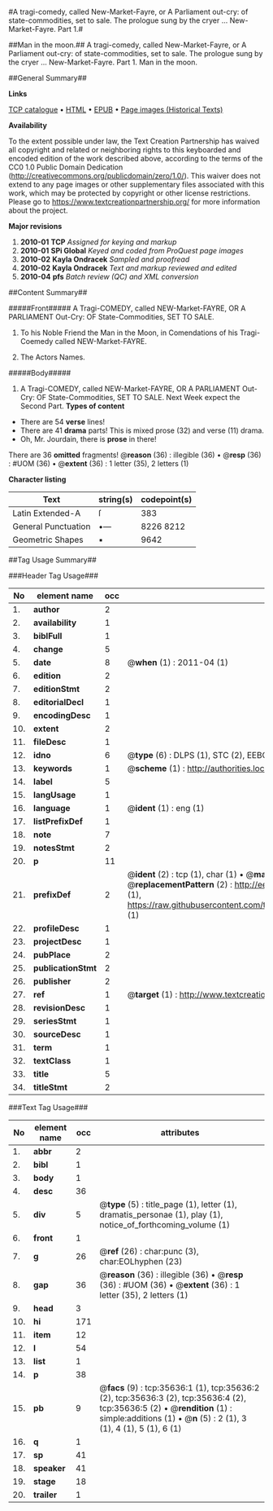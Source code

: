 #A tragi-comedy, called New-Market-Fayre, or A Parliament out-cry: of state-commodities, set to sale. The prologue sung by the cryer  ... New-Market-Fayre. Part 1.#

##Man in the moon.##
A tragi-comedy, called New-Market-Fayre, or A Parliament out-cry: of state-commodities, set to sale. The prologue sung by the cryer  ...
New-Market-Fayre. Part 1.
Man in the moon.

##General Summary##

**Links**

[TCP catalogue](http://www.ota.ox.ac.uk/tcp/)  • 
[HTML](http://tei.it.ox.ac.uk/tcp/Texts-HTML/free/A63/A63042.html)  • 
[EPUB](http://tei.it.ox.ac.uk/tcp/Texts-EPUB/free/A63/A63042.epub) • 
[Page images (Historical Texts)](https://historicaltexts.jisc.ac.uk/eebo-99831173e)

**Availability**

To the extent possible under law, the Text Creation Partnership has waived all copyright and related or neighboring rights to this keyboarded and encoded edition of the work described above, according to the terms of the CC0 1.0 Public Domain Dedication (http://creativecommons.org/publicdomain/zero/1.0/). This waiver does not extend to any page images or other supplementary files associated with this work, which may be protected by copyright or other license restrictions. Please go to https://www.textcreationpartnership.org/ for more information about the project.

**Major revisions**

1. __2010-01__ __TCP__ *Assigned for keying and markup*
1. __2010-01__ __SPi Global__ *Keyed and coded from ProQuest page images*
1. __2010-02__ __Kayla Ondracek__ *Sampled and proofread*
1. __2010-02__ __Kayla Ondracek__ *Text and markup reviewed and edited*
1. __2010-04__ __pfs__ *Batch review (QC) and XML conversion*

##Content Summary##

#####Front#####
A Tragi-COMEDY, called NEW-Market-FAYRE, OR A PARLIAMENT Out-Cry: OF State-Commodities, SET TO SALE.
1. To his Noble Friend the Man in the Moon, in Comendations of his Tragi-Coemedy called NEW-Market-FAYRE.

1. The Actors Names.

#####Body#####

1. A Tragi-COMEDY, called NEW-Market-FAYRE, OR A PARLIAMENT Out-Cry: OF State-Commodities, SET TO SALE.
 Next Week expect the Second Part.
**Types of content**

  * There are 54 **verse** lines!
  * There are 41 **drama** parts! This is mixed prose (32) and verse (11) drama.
  * Oh, Mr. Jourdain, there is **prose** in there!

There are 36 **omitted** fragments! 
 @__reason__ (36) : illegible (36)  •  @__resp__ (36) : #UOM (36)  •  @__extent__ (36) : 1 letter (35), 2 letters (1)

**Character listing**


|Text|string(s)|codepoint(s)|
|---|---|---|
|Latin Extended-A|ſ|383|
|General Punctuation|•—|8226 8212|
|Geometric Shapes|▪|9642|

##Tag Usage Summary##

###Header Tag Usage###

|No|element name|occ|attributes|
|---|---|---|---|
|1.|__author__|2||
|2.|__availability__|1||
|3.|__biblFull__|1||
|4.|__change__|5||
|5.|__date__|8| @__when__ (1) : 2011-04 (1)|
|6.|__edition__|2||
|7.|__editionStmt__|2||
|8.|__editorialDecl__|1||
|9.|__encodingDesc__|1||
|10.|__extent__|2||
|11.|__fileDesc__|1||
|12.|__idno__|6| @__type__ (6) : DLPS (1), STC (2), EEBO-CITATION (1), PROQUEST (1), VID (1)|
|13.|__keywords__|1| @__scheme__ (1) : http://authorities.loc.gov/ (1)|
|14.|__label__|5||
|15.|__langUsage__|1||
|16.|__language__|1| @__ident__ (1) : eng (1)|
|17.|__listPrefixDef__|1||
|18.|__note__|7||
|19.|__notesStmt__|2||
|20.|__p__|11||
|21.|__prefixDef__|2| @__ident__ (2) : tcp (1), char (1)  •  @__matchPattern__ (2) : ([0-9\-]+):([0-9IVX]+) (1), (.+) (1)  •  @__replacementPattern__ (2) : http://eebo.chadwyck.com/downloadtiff?vid=$1&page=$2 (1), https://raw.githubusercontent.com/textcreationpartnership/Texts/master/tcpchars.xml#$1 (1)|
|22.|__profileDesc__|1||
|23.|__projectDesc__|1||
|24.|__pubPlace__|2||
|25.|__publicationStmt__|2||
|26.|__publisher__|2||
|27.|__ref__|1| @__target__ (1) : http://www.textcreationpartnership.org/docs/. (1)|
|28.|__revisionDesc__|1||
|29.|__seriesStmt__|1||
|30.|__sourceDesc__|1||
|31.|__term__|1||
|32.|__textClass__|1||
|33.|__title__|5||
|34.|__titleStmt__|2||


###Text Tag Usage###

|No|element name|occ|attributes|
|---|---|---|---|
|1.|__abbr__|2||
|2.|__bibl__|1||
|3.|__body__|1||
|4.|__desc__|36||
|5.|__div__|5| @__type__ (5) : title_page (1), letter (1), dramatis_personae (1), play (1), notice_of_forthcoming_volume (1)|
|6.|__front__|1||
|7.|__g__|26| @__ref__ (26) : char:punc (3), char:EOLhyphen (23)|
|8.|__gap__|36| @__reason__ (36) : illegible (36)  •  @__resp__ (36) : #UOM (36)  •  @__extent__ (36) : 1 letter (35), 2 letters (1)|
|9.|__head__|3||
|10.|__hi__|171||
|11.|__item__|12||
|12.|__l__|54||
|13.|__list__|1||
|14.|__p__|38||
|15.|__pb__|9| @__facs__ (9) : tcp:35636:1 (1), tcp:35636:2 (2), tcp:35636:3 (2), tcp:35636:4 (2), tcp:35636:5 (2)  •  @__rendition__ (1) : simple:additions (1)  •  @__n__ (5) : 2 (1), 3 (1), 4 (1), 5 (1), 6 (1)|
|16.|__q__|1||
|17.|__sp__|41||
|18.|__speaker__|41||
|19.|__stage__|18||
|20.|__trailer__|1||
